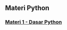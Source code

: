 ## Materi Python
### [Materi 1 - Dasar Python][P1]
<!-- Internal Link -->

[P1]:./Dasar_Dasar_Python.ipynb
